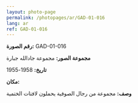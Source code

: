 ```yaml
---
layout: photo-page
permalink: /photopages/ar/GAD-01-016
lang: ar
ref: GAD-01-016
---
```


**رقم الصورة:** GAD-01-016

**مجموعة الصور:** مجموعة جادالله جبارة

**تاريخ:** 1958-1955

**مكان:**

**وصف:** مجموعة من رجال الصوفية يحملون لافتات الختمية
